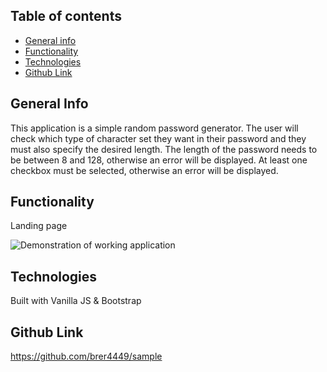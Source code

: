 ## Table of contents

- [General info](#general-info)
- [Functionality](#functionality)
- [Technologies](#technologies)
- [Github Link](#github-link)

## General Info

This application is a simple random password generator. The user will check which type of character set they want in their password and they must also specify the desired length. The length of the password needs to be between 8 and 128, otherwise an error will be displayed. At least one checkbox must be selected, otherwise an error will be displayed.

## Functionality

Landing page

<!-- ![Landing page](https://github.com/brer4449/sample/blob/master/assets/images/password1.png)
Demonstration of working application -->

![Demonstration of working application](https://imgur.com/a/pftasTp)

<!-- Example of error if incorrect/no password length is entered (goes away after three seconds)
![Example of error if incorrect/no password length](https://github.com/brer4449/sample/blob/master/assets/images/password3.png) -->

## Technologies

Built with Vanilla JS & Bootstrap

## Github Link

https://github.com/brer4449/sample
